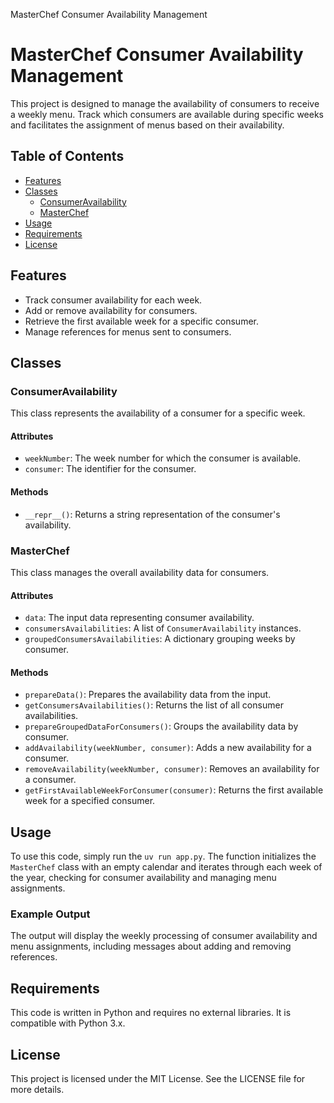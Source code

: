   MasterChef Consumer Availability Management

MasterChef Consumer Availability Management
===========================================

This project is designed to manage the availability of consumers to receive a weekly menu. Track which consumers are available during specific weeks and facilitates the assignment of menus based on their availability.

Table of Contents
-----------------

*   [Features](#features)
*   [Classes](#classes)
    *   [ConsumerAvailability](#consumeravailability)
    *   [MasterChef](#masterchef)
*   [Usage](#usage)
*   [Requirements](#requirements)
*   [License](#license)

Features
--------

*   Track consumer availability for each week.
*   Add or remove availability for consumers.
*   Retrieve the first available week for a specific consumer.
*   Manage references for menus sent to consumers.

Classes
-------

### ConsumerAvailability

This class represents the availability of a consumer for a specific week.

#### Attributes

*   `weekNumber`: The week number for which the consumer is available.
*   `consumer`: The identifier for the consumer.

#### Methods

*   `__repr__()`: Returns a string representation of the consumer's availability.

### MasterChef

This class manages the overall availability data for consumers.

#### Attributes

*   `data`: The input data representing consumer availability.
*   `consumersAvailabilities`: A list of `ConsumerAvailability` instances.
*   `groupedConsumersAvailabilities`: A dictionary grouping weeks by consumer.

#### Methods

*   `prepareData()`: Prepares the availability data from the input.
*   `getConsumersAvailabilities()`: Returns the list of all consumer availabilities.
*   `prepareGroupedDataForConsumers()`: Groups the availability data by consumer.
*   `addAvailability(weekNumber, consumer)`: Adds a new availability for a consumer.
*   `removeAvailability(weekNumber, consumer)`: Removes an availability for a consumer.
*   `getFirstAvailableWeekForConsumer(consumer)`: Returns the first available week for a specified consumer.

Usage
-----

To use this code, simply run the `uv run app.py`. The function initializes the `MasterChef` class with an empty calendar and iterates through each week of the year, checking for consumer availability and managing menu assignments.
    

### Example Output

The output will display the weekly processing of consumer availability and menu assignments, including messages about adding and removing references.

Requirements
------------

This code is written in Python and requires no external libraries. It is compatible with Python 3.x.

License
-------

This project is licensed under the MIT License. See the LICENSE file for more details.
